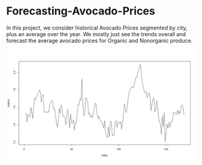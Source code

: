 # Forecasting-Avocado-Prices
In this project, we consider historical Avocado Prices segmented by city, plus an average over the year. We mostly just see the trends overall and forecast the average avocado prices for Organic and Nonorganic produce.

<img src = "https://raw.githubusercontent.com/thom1178/Forecasting-Avocado-Prices/master/Images/AvocadoPrices.png">

